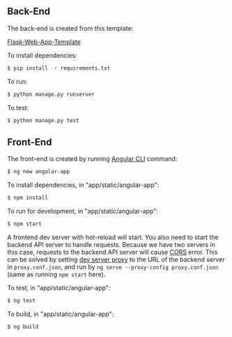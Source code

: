 
## Back-End

The back-end is created from this template: 

[Flask-Web-App-Template](https://github.com/PPPW/Flask-Web-App-Template)

To install dependencies:
```sh
$ pip install -r requirements.txt
```

To run:

```sh
$ python manage.py runserver
```

To test:

```sh
$ python manage.py test
```

## Front-End 

The front-end is created by running [Angular CLI](https://github.com/angular/angular-cli) command:

```sh
$ ng new angular-app
```

To install dependencies, in "app/static/angular-app":

```sh
$ npm install
```

To run for development, in "app/static/angular-app":

```sh
$ npm start
```

A frontend dev server with hot-reload will start. You also need to start the backend API server to handle requests. Because we have two servers in this case, requests to the backend API server will cause [CORS](https://developer.mozilla.org/en-US/docs/Web/HTTP/CORS) error. This can be solved by setting [dev server proxy](https://github.com/angular/angular-cli/blob/master/docs/documentation/stories/proxy.md) to the URL of the backend server in `proxy.conf.json`, and run by `ng serve --proxy-config proxy.conf.json` (same as running `npm start` here).

To test, in "app/static/angular-app":

```sh
$ ng test
```

To build, in "app/static/angular-app":

```sh
$ ng build
```

